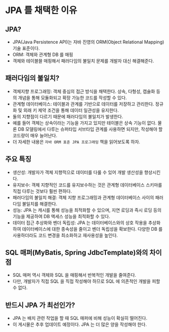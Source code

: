# JPA 를 채택한 이유

## JPA?
- JPA(Java Persistence API)는 자바 진영의 ORM(Object Relational Mapping) 기술 표준이다.
- ORM: 객체와 관계형 DB 를 매핑
- 객체와 테이블믈 매핑해서 패러다임의 불일치 문제를 개발자 대신 해결해준다.

## 패러다임의 불일치?
- 객체지향 프로그래밍: 객체 중심의 접근 방식을 채택한다. 상속, 다형성, 캡슐화 등의 개념을 통해 모듈화되고 확장 가능한 코드를 작성할 수 있다.
- 관계형 데이터베이스: 테이블과 관계를 기반으로 데이터를 저장하고 관리한다. 정규화 및 외래 키 제약 조건을 통해 데이터 일관성을 유지한다.
- 둘의 지향점이 다르기 때문에 패러다임의 불일치가 발생한다. 
- 예를 들어 객체는 상속이라는 기능을 가지고 있지만 테이블은 상속 기능이 없다. 물론 DB 모델링에서 다루는 슈퍼타입 서브타입 관계를 사용하면 되지만, 작성해야 할 코드량이 매우 늘어난다.
- 더 자세한 내용은 `자바 ORM 표준 JPA 프로그래밍` 책을 읽어보도록 하자.

## 주요 특징
- 생산성: 개발자가 객체 지향적으로 데이터를 다룰 수 있어 개발 생산성을 향상시킨다.
- 유지보수: 객체 지향적인 코드를 유지보수하는 것은 관계형 데이터베이스 스키마를 직접 다루는 것보다 훨씬 편하다.
- 패러다임의 불일치 해결: 객체 지향 프로그래밍과 관계형 데이터베이스 사이의 패러다임 불일치를 해결한다.
- 성능: JPA 는 캐시를 통해 성능을 최적화할 수 있으며, 지연 로딩과 즉시 로딩 등의 기능을 제공하여 DB 액세스 성능을 최적화할 수 있다.
- 데이터 접근 추상화와 벤더 독립성: JPA 는 데이터베이스와의 상호 작용을 추상화하여 데이터베이스에 대한 종속성을 줄이고 벤더 독립성을 확보한다. 다양한 DB 를 사용하더라도 코드 변경을 최소화하고 재사용성을 높인다.

## SQL 매퍼(MyBatis, Spring JdbcTemplate)와의 차이점
- SQL 매퍼 역시 객체와 SQL 을 매핑해서 반복적인 개발을 줄여준다.
- 다만, 개발자가 직접 SQL 을 직접 작성해야 하므로 SQL 에 의존적인 개발을 피할 수 없다.

## 반드시 JPA 가 최선인가?
- JPA 는 배치 관련 작업을 할 때 SQL 매퍼에 비해 성능이 확실히 떨어진다.
- 이 게시물은 추후 업데이트 예정이다. JPA 는 더 많은 양을 작성해야 한다.
